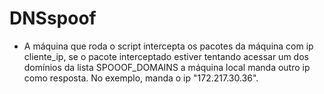 # DNSspoof

* A máquina que roda o script intercepta os pacotes da máquina com ip cliente_ip, se o pacote interceptado estiver tentando acessar um dos domínios da lista SPOOOF_DOMAINS a máquina local manda outro ip como resposta. No exemplo, manda o ip "172.217.30.36".
